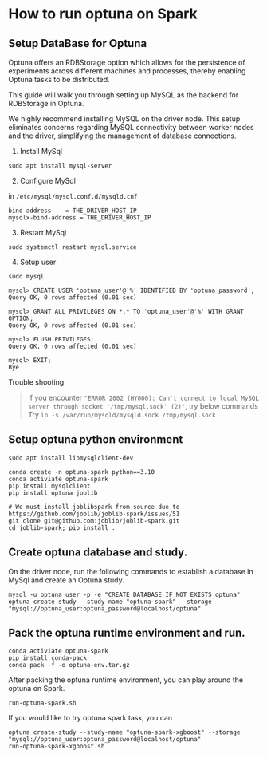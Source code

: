 # How to run optuna on Spark

## Setup DataBase for Optuna

Optuna offers an RDBStorage option which allows for the persistence of experiments
across different machines and processes, thereby enabling Optuna tasks to be distributed.

This guide will walk you through setting up MySQL as the backend for RDBStorage in Optuna.

We highly recommend installing MySQL on the driver node. This setup eliminates concerns
regarding MySQL connectivity between worker nodes and the driver, simplifying the
management of database connections.

1. Install MySql

``` shell
sudo apt install mysql-server
```

2. Configure MySql

in `/etc/mysql/mysql.conf.d/mysqld.cnf`

``` shell
bind-address    = THE_DRIVER_HOST_IP
mysqlx-bind-address = THE_DRIVER_HOST_IP
```

3. Restart MySql

``` shell
sudo systemctl restart mysql.service
```

4. Setup user

```shell
sudo mysql
```

``` mysql
mysql> CREATE USER 'optuna_user'@'%' IDENTIFIED BY 'optuna_password';
Query OK, 0 rows affected (0.01 sec)

mysql> GRANT ALL PRIVILEGES ON *.* TO 'optuna_user'@'%' WITH GRANT OPTION;
Query OK, 0 rows affected (0.01 sec)

mysql> FLUSH PRIVILEGES;
Query OK, 0 rows affected (0.01 sec)

mysql> EXIT;
Bye
```

Trouble shooting
> If you encounter
`"ERROR 2002 (HY000): Can't connect to local MySQL server through socket '/tmp/mysql.sock' (2)"`, try below commands
> Try `ln -s /var/run/mysqld/mysqld.sock /tmp/mysql.sock`

## Setup optuna python environment

``` shell
sudo apt install libmysqlclient-dev

conda create -n optuna-spark python==3.10
conda activiate optuna-spark
pip install mysqlclient
pip install optuna joblib

# We must install joblibspark from source due to https://github.com/joblib/joblib-spark/issues/51
git clone git@github.com:joblib/joblib-spark.git
cd joblib-spark; pip install .
```

## Create optuna database and study.

On the driver node, run the following commands to establish a database in MySql and create
an Optuna study.

``` shell
mysql -u optuna_user -p -e "CREATE DATABASE IF NOT EXISTS optuna"
optuna create-study --study-name "optuna-spark" --storage "mysql://optuna_user:optuna_password@localhost/optuna"
```

## Pack the optuna runtime environment and run.

``` shell
conda activiate optuna-spark
pip install conda-pack
conda pack -f -o optuna-env.tar.gz
```

After packing the optuna runtime environment, you can play around the optuna on Spark.

```shell
run-optuna-spark.sh
```

If you would like to try optuna spark task, you can

``` shell
optuna create-study --study-name "optuna-spark-xgboost" --storage "mysql://optuna_user:optuna_password@localhost/optuna"
run-optuna-spark-xgboost.sh
```

